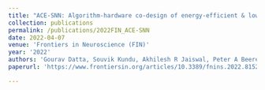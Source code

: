 ```yaml
---
title: "ACE-SNN: Algorithm-hardware co-design of energy-efficient & low-latency deep spiking neural networks for 3d image recognition"
collection: publications
permalink: /publications/2022FIN_ACE-SNN
date: 2022-04-07
venue: 'Frontiers in Neuroscience (FIN)'
year: '2022'
authors: 'Gourav Datta, Souvik Kundu, Akhilesh R Jaiswal, Peter A Beerel'
paperurl: 'https://www.frontiersin.org/articles/10.3389/fnins.2022.815258/full'

---
```


